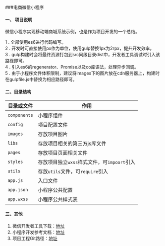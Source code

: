 ###电商微信小程序

#### 一、 项目说明
微信小程序实现移动端商城系统示例，也是作为项目开发的一个总结。

1 . 全部使用es6进行代码编写。   
2 . 开发时可直接使用px作为单位，使用gulp替换1px为2rpx，提升开发效率。   
3 . gulp构建时会将最终资源打包到src同级目录dist中，开发者工具调试时引入该路径即可。  
4 . 引入es6的regenerator、Promise以及co库语法，处理异步回调。      
5 . 由于小程序文件体积限制，建议将images下的图片放在cdn服务器上，构建时在gulpfile.js中替换为相应路径即可。

#### 二、目录结构
|目录或文件     |作用                                        |
|-----------   |-------------------------------------------|
| `components` | 小程序组件                                 |
| `config`     | 项目配置文件                               |
| `images`     | 存放项目图片                               |
| `libs`       | 存放项目相关的第三方js库文件                 |
| `pages`      | 存放项目页面相关文件                        |
| `styles`     | 存放项目独立`wxss`样式文件，可`impoort`引入  |
| `utils`      | 存放`utils`文件，可`require`引入            |
| `app.js`     | 入口文件                                   |
| `app.json`   | 小程序公共配置                              |
| `app.wxss`   | 小程序公共样式表                            |
                                               
#### 三、其他
1. 微信开发者工具下载：[地址](https://mp.weixin.qq.com/debug/wxadoc/dev/devtools/download.html)   
2. 小程序开发参考文档：[地址](https://mp.weixin.qq.com/debug/wxadoc/dev/framework/MINA.html)
3. 项目工程Git路径：[地址](git@github.com:mmrxia/weapp-mall.git)
